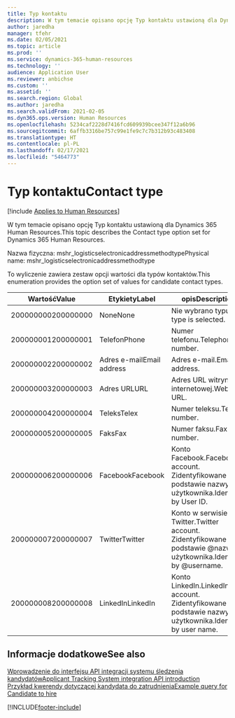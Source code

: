 ```yaml
---
title: Typ kontaktu
description: W tym temacie opisano opcję Typ kontaktu ustawioną dla Dynamics 365 Human Resources.
author: jaredha
manager: tfehr
ms.date: 02/05/2021
ms.topic: article
ms.prod: ''
ms.service: dynamics-365-human-resources
ms.technology: ''
audience: Application User
ms.reviewer: anbichse
ms.custom: ''
ms.assetid: ''
ms.search.region: Global
ms.author: jaredha
ms.search.validFrom: 2021-02-05
ms.dyn365.ops.version: Human Resources
ms.openlocfilehash: 5234caf2228d7416fcd609939bcee347f12a6b96
ms.sourcegitcommit: 6affb3316be757c99e1fe9c7c7b312b93c483408
ms.translationtype: HT
ms.contentlocale: pl-PL
ms.lasthandoff: 02/17/2021
ms.locfileid: "5464773"
---
```

# <a name="contact-type"></a><span data-ttu-id="1cd89-103">Typ kontaktu</span><span class="sxs-lookup"><span data-stu-id="1cd89-103">Contact type</span></span>

[!include [Applies to Human Resources](../includes/applies-to-hr.md)]

<span data-ttu-id="1cd89-104">W tym temacie opisano opcję Typ kontaktu ustawioną dla Dynamics 365 Human Resources.</span><span class="sxs-lookup"><span data-stu-id="1cd89-104">This topic describes the Contact type option set for Dynamics 365 Human Resources.</span></span>

<span data-ttu-id="1cd89-105">Nazwa fizyczna: mshr_logisticselectronicaddressmethodtype</span><span class="sxs-lookup"><span data-stu-id="1cd89-105">Physical name: mshr_logisticselectronicaddressmethodtype</span></span>

<span data-ttu-id="1cd89-106">To wyliczenie zawiera zestaw opcji wartości dla typów kontaktów.</span><span class="sxs-lookup"><span data-stu-id="1cd89-106">This enumeration provides the option set of values for candidate contact types.</span></span> 

| <span data-ttu-id="1cd89-107">Wartość</span><span class="sxs-lookup"><span data-stu-id="1cd89-107">Value</span></span> | <span data-ttu-id="1cd89-108">Etykiety</span><span class="sxs-lookup"><span data-stu-id="1cd89-108">Label</span></span> | <span data-ttu-id="1cd89-109">opis</span><span class="sxs-lookup"><span data-stu-id="1cd89-109">Description</span></span> |
| --- | --- | --- |
| <span data-ttu-id="1cd89-110">200000000</span><span class="sxs-lookup"><span data-stu-id="1cd89-110">200000000</span></span> | <span data-ttu-id="1cd89-111">None</span><span class="sxs-lookup"><span data-stu-id="1cd89-111">None</span></span> | <span data-ttu-id="1cd89-112">Nie wybrano typu.</span><span class="sxs-lookup"><span data-stu-id="1cd89-112">No type is selected.</span></span> |
| <span data-ttu-id="1cd89-113">200000001</span><span class="sxs-lookup"><span data-stu-id="1cd89-113">200000001</span></span> | <span data-ttu-id="1cd89-114">Telefon</span><span class="sxs-lookup"><span data-stu-id="1cd89-114">Phone</span></span> | <span data-ttu-id="1cd89-115">Numer telefonu.</span><span class="sxs-lookup"><span data-stu-id="1cd89-115">Telephone number.</span></span> |
| <span data-ttu-id="1cd89-116">200000002</span><span class="sxs-lookup"><span data-stu-id="1cd89-116">200000002</span></span> | <span data-ttu-id="1cd89-117">Adres e-mail</span><span class="sxs-lookup"><span data-stu-id="1cd89-117">Email address</span></span> | <span data-ttu-id="1cd89-118">Adres e-mail.</span><span class="sxs-lookup"><span data-stu-id="1cd89-118">Email address.</span></span> |
| <span data-ttu-id="1cd89-119">200000003</span><span class="sxs-lookup"><span data-stu-id="1cd89-119">200000003</span></span> | <span data-ttu-id="1cd89-120">Adres URL</span><span class="sxs-lookup"><span data-stu-id="1cd89-120">URL</span></span> | <span data-ttu-id="1cd89-121">Adres URL witryny internetowej.</span><span class="sxs-lookup"><span data-stu-id="1cd89-121">Website URL.</span></span> |
| <span data-ttu-id="1cd89-122">200000004</span><span class="sxs-lookup"><span data-stu-id="1cd89-122">200000004</span></span> | <span data-ttu-id="1cd89-123">Teleks</span><span class="sxs-lookup"><span data-stu-id="1cd89-123">Telex</span></span> | <span data-ttu-id="1cd89-124">Numer teleksu.</span><span class="sxs-lookup"><span data-stu-id="1cd89-124">Telex number.</span></span> |
| <span data-ttu-id="1cd89-125">200000005</span><span class="sxs-lookup"><span data-stu-id="1cd89-125">200000005</span></span> | <span data-ttu-id="1cd89-126">Faks</span><span class="sxs-lookup"><span data-stu-id="1cd89-126">Fax</span></span> | <span data-ttu-id="1cd89-127">Numer faksu.</span><span class="sxs-lookup"><span data-stu-id="1cd89-127">Fax number.</span></span> |
| <span data-ttu-id="1cd89-128">200000006</span><span class="sxs-lookup"><span data-stu-id="1cd89-128">200000006</span></span> | <span data-ttu-id="1cd89-129">Facebook</span><span class="sxs-lookup"><span data-stu-id="1cd89-129">Facebook</span></span> | <span data-ttu-id="1cd89-130">Konto Facebook.</span><span class="sxs-lookup"><span data-stu-id="1cd89-130">Facebook account.</span></span> <span data-ttu-id="1cd89-131">Zidentyfikowane na podstawie nazwy użytkownika.</span><span class="sxs-lookup"><span data-stu-id="1cd89-131">Identified by User ID.</span></span> |
| <span data-ttu-id="1cd89-132">200000007</span><span class="sxs-lookup"><span data-stu-id="1cd89-132">200000007</span></span> | <span data-ttu-id="1cd89-133">Twitter</span><span class="sxs-lookup"><span data-stu-id="1cd89-133">Twitter</span></span> | <span data-ttu-id="1cd89-134">Konto w serwisie Twitter.</span><span class="sxs-lookup"><span data-stu-id="1cd89-134">Twitter account.</span></span> <span data-ttu-id="1cd89-135">Zidentyfikowane na podstawie @nazwa użytkownika.</span><span class="sxs-lookup"><span data-stu-id="1cd89-135">Identified by @username.</span></span> |
| <span data-ttu-id="1cd89-136">200000008</span><span class="sxs-lookup"><span data-stu-id="1cd89-136">200000008</span></span> | <span data-ttu-id="1cd89-137">LinkedIn</span><span class="sxs-lookup"><span data-stu-id="1cd89-137">LinkedIn</span></span> | <span data-ttu-id="1cd89-138">Konto LinkedIn.</span><span class="sxs-lookup"><span data-stu-id="1cd89-138">LinkedIn account.</span></span> <span data-ttu-id="1cd89-139">Zidentyfikowane na podstawie nazwy użytkownika.</span><span class="sxs-lookup"><span data-stu-id="1cd89-139">Identified by user name.</span></span> |

## <a name="see-also"></a><span data-ttu-id="1cd89-140">Informacje dodatkowe</span><span class="sxs-lookup"><span data-stu-id="1cd89-140">See also</span></span>

[<span data-ttu-id="1cd89-141">Wprowadzenie do interfejsu API integracji systemu śledzenia kandydatów</span><span class="sxs-lookup"><span data-stu-id="1cd89-141">Applicant Tracking System integration API introduction</span></span>](hr-admin-integration-ats-api-introduction.md)<br>
[<span data-ttu-id="1cd89-142">Przykład kwerendy dotyczącej kandydata do zatrudnienia</span><span class="sxs-lookup"><span data-stu-id="1cd89-142">Example query for Candidate to hire</span></span>](hr-admin-integration-ats-api-candidate-to-hire-example-query.md)


[!INCLUDE[footer-include](../includes/footer-banner.md)]